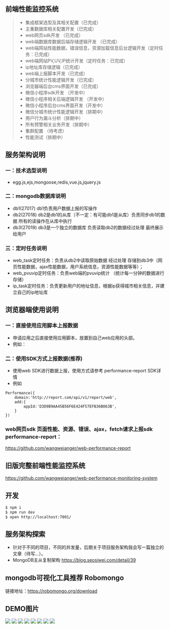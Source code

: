 ## 前端性能监控系统

>  * 集成框架选型及其相关配置（已完成）
>  * 主重数据库相关配置开发（已完成）
>  * web网页sdk开发 （已完成）
>  * web端数据库数据后端存储逻辑开发 （已完成）
>  * web端网站性能数据，错误信息，资源加载信息后台逻辑开发（定时任务：已完成）
>  * web端网站PV,UV,IP统计开发（定时任务：已完成）
>  * ip地址库存储逻辑（已完成）
>  * web端上报脚本开发（已完成）
>  * 分城市统计性能逻辑开发（已完成）
>  * 浏览器端后台cms界面开发（已完成）
>  * 微信小程序sdk开发 （开发中）
>  * 微信小程序相关后端逻辑开发 （开发中）
>  * 微信小程序后台cms界面开发（开发中）
>  * 微信分城市统计性能逻辑开发（排期中）
>  * 用户行为漏斗分析（排期中）
>  * 所有预警相关业务开发（排期中）
>  * 集群配置 （待考虑）
>  * 性能测试（排期中）

## 服务架构说明
### 一：技术选型说明
* egg.js,ejs,mongoose,redis,vue.js,jquery.js

### 二：mongodb数据库说明
* db1(27017) db1负责用户数据上报的写操作
* db2(27018) db2是db1的从库（不一定：有可能db1是从库）负责同步db1的数据 所有的读操作在从库中执行
* db3(27019) db3是一个独立的数据库 负责读取db2的数据经过处理 最终展示给用户

### 三：定时任务说明
* web_task定时任务：负责从db2中读取原始数据 经过处理 存储到db3中（网页性能数据，ajax性能数据，用户系统信息，资源性能数据等等）；
* web_pvuvip定时任务：负责web端的pvuvip统计 （统计每一分钟的数据进行存储）
* ip_task定时任务：负责更新用户的地址信息，根据ip获得城市相关信息，并建立自己的ip地址库

## 浏览器端使用说明
### 一：直接使用应用脚本上报数据
* 申请应用之后直接使用应用脚本，放置到自己web应用的头部。
* 例如：<script src="http://report.com/api/v1/report/webscript?appId=D3D9B9AA45B56F6E424F57EFB36B063B&USESDK=FALSE"></script>

### 二：使用SDK方式上报数据(推荐)
* 使用web SDK进行数据上报，使用方式请参考 performance-report SDK详情
* 例如
```
Performance({
    domain:'http://report.com/api/v1/report/web',
    add:{
        appId:'D3D9B9AA45B56F6E424F57EFB36B063B',
    }
})
```
### web网页sdk 页面性能、资源、错误、ajax，fetch请求上报sdk performance-report：
https://github.com/wangweianger/web-performance-report

## 旧版完整前端性能监控系统
https://github.com/wangweianger/web-performance-monitoring-system

## 开发
```bash
$ npm i
$ npm run dev
$ open http://localhost:7001/
```
## 服务架构探索
* 针对于不同的项目，不同的并发量，后期关于项目服务架构我会写一篇独立的文章（待写...）。
* MongoDB主从复制架构 https://blog.seosiwei.com/detail/39

## mongodb可视化工具推荐 Robomongo
链接地址：https://robomongo.org/download

## DEMO图片
![](https://github.com/wangweianger/egg-mongoose-performance-system/blob/master/demo/01.png "")
![](https://github.com/wangweianger/egg-mongoose-performance-system/blob/master/demo/02.png "")
![](https://github.com/wangweianger/egg-mongoose-performance-system/blob/master/demo/03.png "")
![](https://github.com/wangweianger/egg-mongoose-performance-system/blob/master/demo/04.png "")
![](https://github.com/wangweianger/egg-mongoose-performance-system/blob/master/demo/05.png "")
![](https://github.com/wangweianger/egg-mongoose-performance-system/blob/master/demo/06.png "")
![](https://github.com/wangweianger/egg-mongoose-performance-system/blob/master/demo/07.png "")
![](https://github.com/wangweianger/egg-mongoose-performance-system/blob/master/demo/08.png "")